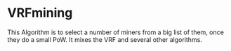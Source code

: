 # VRFmining
This Algorithm is to select a number of miners from a big list of them, once they do a small PoW. It mixes the VRF and several other algorithms.
